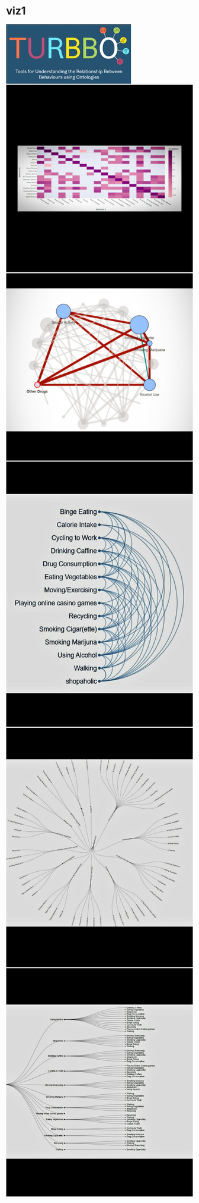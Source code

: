 # viz1
<img src="images/turbbo.jpg">
<img src="images/HEATMAP.jpg">
<img src="images/network.jpg">
<img src="images/arc.jpg">
<img src="images/radial.jpg">
<img src="images/ct.jpg">

